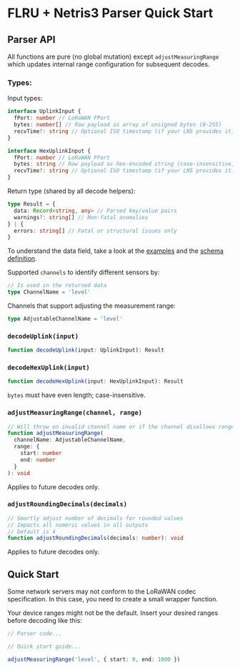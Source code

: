 # FLRU + Netris3 Parser Quick Start

## Parser API

All functions are pure (no global mutation) except `adjustMeasuringRange` which updates internal range configuration for subsequent decodes.

### Types:

Input types:
```ts
interface UplinkInput {
  fPort: number // LoRaWAN FPort
  bytes: number[] // Raw payload as array of unsigned bytes (0-255)
  recvTime?: string // Optional ISO timestamp (if your LNS provides it)
}

interface HexUplinkInput {
  fPort: number // LoRaWAN FPort
  bytes: string // Raw payload as hex-encoded string (case-insensitive, even length)
  recvTime?: string // Optional ISO timestamp (if your LNS provides it)
}
```

Return type (shared by all decode helpers):
```ts
type Result = {
  data: Record<string, any> // Parsed key/value pairs
  warnings?: string[] // Non-fatal anomalies
} | {
  errors: string[] // Fatal or structural issues only
}
```

To understand the data field, take a look at the [examples](https://github.com/WIKA-Group/javascript_parsers/blob/main/packages/parsers/src/devices/FLRU_NETRIS3/examples.json) and the [schema definition](https://github.com/WIKA-Group/javascript_parsers/blob/main/packages/parsers/src/devices/FLRU_NETRIS3/uplink.schema.json).

Supported `channels` to identify different sensors by:
```ts
// Is used in the returned data
type ChannelName = 'level'
```
Channels that support adjusting the measurement range:
```ts
type AdjustableChannelName = 'level'
```

### `decodeUplink(input)`
```ts
function decodeUplink(input: UplinkInput): Result
```

### `decodeHexUplink(input)`
```ts
function decodeHexUplink(input: HexUplinkInput): Result
```
`bytes` must have even length; case-insensitive.

### `adjustMeasuringRange(channel, range)`
```ts
// Will throw on invalid channel name or if the channel disallows range updates
function adjustMeasuringRange(
  channelName: AdjustableChannelName,
  range: {
    start: number
    end: number
  }
): void
```
Applies to future decodes only.

### `adjustRoundingDecimals(decimals)`
```ts
// Smartly adjust number of decimals for rounded values
// Impacts all numeric values in all outputs
// Default is 4
function adjustRoundingDecimals(decimals: number): void
```
Applies to future decodes only.

## Quick Start

Some network servers may not conform to the LoRaWAN codec specification. In this case, you need to create a small wrapper function.

Your device ranges might not be the default. Insert your desired ranges before decoding like this:

```ts
// Parser code...

// Quick start guide...

adjustMeasuringRange('level', { start: 0, end: 1000 })
```
